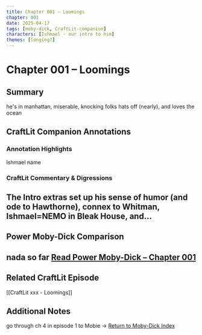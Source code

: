 ```yaml
---
title: Chapter 001 – Loomings
chapter: 001
date: 2025-04-17
tags: [moby-dick, CraftLit-companion]
characters: [Ishmael - our intro to him]
themes: [longing?]
---
```


# Chapter 001 – Loomings
## Summary
he's in manhattan, miserable, knocking folks hats off (nearly), and loves the ocean
## CraftLit Companion Annotations
### Annotation Highlights
Ishmael name
### CraftLit Commentary & Digressions
The Intro extras set up his sense of humor (and ode to Hawthorne), connex to Whitman, Ishmael=NEMO in Bleak House, and...
---

## Power Moby-Dick Comparison
nada so far
[Read Power Moby-Dick – Chapter 001](https://powermobydick.com/?chap=001)
---

## Related CraftLit Episode
[[CraftLit xxx - Loomings]]
## Additional Notes
go through ch 4 in episode 1 to Mobie
→ [Return to Moby-Dick Index](Index.md)
